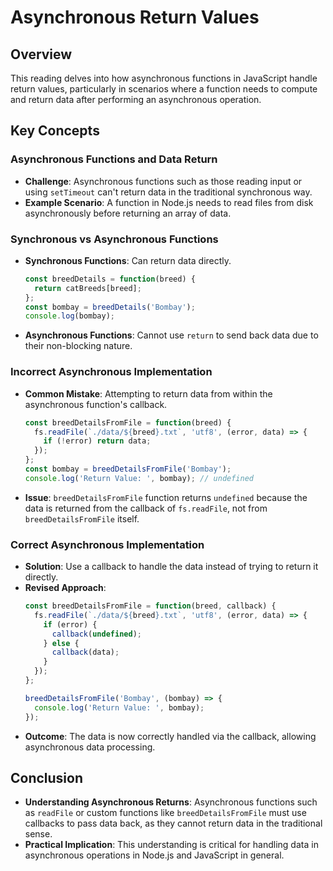 # Asynchronous Return Values

## Overview

This reading delves into how asynchronous functions in JavaScript handle return values, particularly in scenarios where a function needs to compute and return data after performing an asynchronous operation.

## Key Concepts

### Asynchronous Functions and Data Return
- **Challenge**: Asynchronous functions such as those reading input or using `setTimeout` can't return data in the traditional synchronous way.
- **Example Scenario**: A function in Node.js needs to read files from disk asynchronously before returning an array of data.

### Synchronous vs Asynchronous Functions
- **Synchronous Functions**: Can return data directly.
  ```javascript
  const breedDetails = function(breed) {
    return catBreeds[breed];
  };
  const bombay = breedDetails('Bombay');
  console.log(bombay);
  ```
- **Asynchronous Functions**: Cannot use `return` to send back data due to their non-blocking nature.

### Incorrect Asynchronous Implementation
- **Common Mistake**: Attempting to return data from within the asynchronous function's callback.
  ```javascript
  const breedDetailsFromFile = function(breed) {
    fs.readFile(`./data/${breed}.txt`, 'utf8', (error, data) => {
      if (!error) return data;
    });
  };
  const bombay = breedDetailsFromFile('Bombay');
  console.log('Return Value: ', bombay); // undefined
  ```
- **Issue**: `breedDetailsFromFile` function returns `undefined` because the data is returned from the callback of `fs.readFile`, not from `breedDetailsFromFile` itself.

### Correct Asynchronous Implementation
- **Solution**: Use a callback to handle the data instead of trying to return it directly.
- **Revised Approach**:
  ```javascript
  const breedDetailsFromFile = function(breed, callback) {
    fs.readFile(`./data/${breed}.txt`, 'utf8', (error, data) => {
      if (error) {
        callback(undefined);
      } else {
        callback(data);
      }
    });
  };

  breedDetailsFromFile('Bombay', (bombay) => {
    console.log('Return Value: ', bombay);
  });
  ```
- **Outcome**: The data is now correctly handled via the callback, allowing asynchronous data processing.

## Conclusion
- **Understanding Asynchronous Returns**: Asynchronous functions such as `readFile` or custom functions like `breedDetailsFromFile` must use callbacks to pass data back, as they cannot return data in the traditional sense.
- **Practical Implication**: This understanding is critical for handling data in asynchronous operations in Node.js and JavaScript in general.